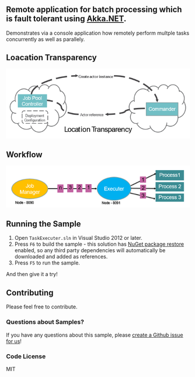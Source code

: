 ﻿## Remote application for batch processing which is fault tolerant using [Akka.NET](http://getakka.net/ "Akka.NET - .NET distributed actor framework"). 
Demonstrates via a console application how remotely perform multple tasks concurrently as well as parallely. 

## Loacation Transparency
![Image of LocationTransparency](/Remote-Application/Location_Transparency.PNG)

## Workflow
![Image of Workflow](/Remote-Application/Remote_Workflow.PNG)

## Running the Sample
1. Open `TaskExecuter.sln` in Visual Studio 2012 or later.
2. Press `F6` to build the sample - this solution has [NuGet package restore](http://docs.nuget.org/docs/workflows/using-nuget-without-committing-packages) enabled, so any third party dependencies will automatically be downloaded and added as references.
3. Press `F5` to run the sample.

And then give it a try!

## Contributing

Please feel free to contribute.

### Questions about Samples?

If you have any questions about this sample, please [create a Github issue for us](https://github.com/ERS-HCL/Generic-Batch-Processor/issues)!

### Code License
MIT
